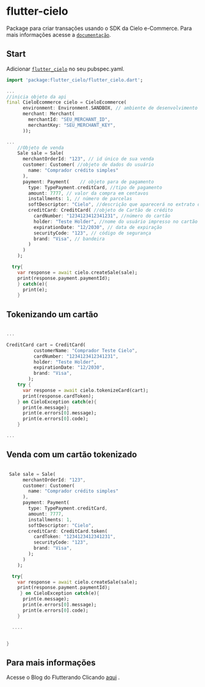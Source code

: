 # flutter-cielo

Package para criar transações usando o SDK da Cielo e-Commerce. Para mais informações acesse a [`documentação`](https://developercielo.github.io/manual/cielo-ecommerce).

## Start


Adicionar [`flutter_cielo`](https://pub.dartlang.org/packages/flutter_cielo) no seu pubspec.yaml.

``` dart
import 'package:flutter_cielo/flutter_cielo.dart';

...
//inicia objeto da api
final CieloEcommerce cielo = CieloEcommerce(
      environment: Environment.SANDBOX, // ambiente de desenvolvimento
      merchant: Merchant(
        merchantId: "SEU_MERCHANT_ID",
        merchantKey: "SEU_MERCHANT_KEY",
      ));

...
    //Objeto de venda
    Sale sale = Sale(
      merchantOrderId: "123", // id único de sua venda
      customer: Customer( //objeto de dados do usuário
        name: "Comprador crédito simples"
      ),
      payment: Payment(    // objeto para de pagamento
        type: TypePayment.creditCard, //tipo de pagamento
        amount: 7777, // valor da compra em centavos
        installments: 1, // número de parcelas
        softDescriptor: "Cielo", //descrição que aparecerá no extrato do usuário. Apenas 15 caracteres
        creditCard: CreditCard( //objeto de Cartão de crédito
          cardNumber: "1234123412341231", //número do cartão
          holder: "Teste Holder", //nome do usuário impresso no cartão
          expirationDate: "12/2030", // data de expiração
          securityCode: "123", // código de segurança
          brand: "Visa", // bandeira
        )
      )
    );

  try{
    var response = await cielo.createSale(sale);
    print(response.payment.paymentId);
    } catch(e){
      print(e);
    }

```

## Tokenizando um cartão

``` dart

...

CreditCard cart = CreditCard(
          customerName: "Comprador Teste Cielo",
          cardNumber: "1234123412341231",
          holder: "Teste Holder",
          expirationDate: "12/2030",
          brand: "Visa",
        );
    try {
      var response = await cielo.tokenizeCard(cart);
      print(response.cardToken);
    } on CieloException catch(e){
      print(e.message);
      print(e.errors[0].message);
      print(e.errors[0].code);
    }

...

```

## Venda com um cartão tokenizado

``` dart

 Sale sale = Sale(
      merchantOrderId: "123",
      customer: Customer(
        name: "Comprador crédito simples"
      ),
      payment: Payment(
        type: TypePayment.creditCard,
        amount: 7777,
        installments: 1,
        softDescriptor: "Cielo",
        creditCard: CreditCard.token(
          cardToken: "1234123412341231",
          securityCode: "123",
          brand: "Visa",
        );
      )
    );

  try{
    var response = await cielo.createSale(sale);
    print(response.payment.paymentId);
     } on CieloException catch(e){
      print(e.message);
      print(e.errors[0].message);
      print(e.errors[0].code);
    }

  ....


}

```

## Para mais informações


Acesse o Blog do Flutterando Clicando [aqui](https://flutterando.com.br/) .
